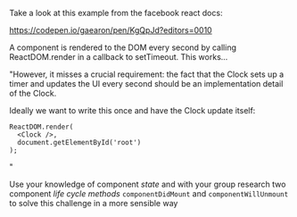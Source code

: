 Take a look at this example from the facebook react docs:

https://codepen.io/gaearon/pen/KgQpJd?editors=0010

A <Clock /> component is rendered to the DOM every second by calling ReactDOM.render in a callback to setTimeout. This works...

"However, it misses a crucial requirement: the fact that the Clock sets up a timer and updates the UI every second should be an implementation detail of the Clock.

Ideally we want to write this once and have the Clock update itself:
```
ReactDOM.render(
  <Clock />,
  document.getElementById('root')
);
```
"

Use your knowledge of component *state* and with your group research two component *life cycle methods* `componentDidMount` and `componentWillUnmount` to solve this challenge in a more sensible way

